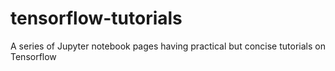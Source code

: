 # tensorflow-tutorials
A series of Jupyter notebook pages having practical but concise tutorials on Tensorflow
